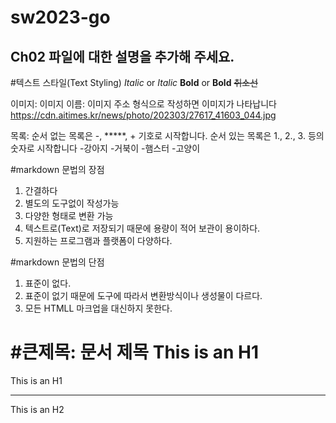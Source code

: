 
# sw2023-go
## Ch02 파일에 대한 설명을 추가해 주세요.

#텍스트 스타일(Text Styling)
*Italic* or _Italic_
**Bold** or __Bold__
~~취소선~~

이미지: 이미지 이름: 이미지 주소 형식으로 작성하면 이미지가 나타납니다
https://cdn.aitimes.kr/news/photo/202303/27617_41603_044.jpg

목록: 순서 없는 목록은 -, *****, + 기호로 시작합니다. 순서 있는 목록은 1., 2., 3. 등의 숫자로 시작합니다
-강아지
-거북이
-햄스터
-고양이

#markdown 문법의 장점
1. 간결하다
2. 별도의 도구없이 작성가능
3. 다양한 형태로 변환 가능
4. 텍스트로(Text)로 저장되기 때문에 용량이 적어 보관이 용이하다.
5. 지원하는 프로그램과 플랫폼이 다양하다.

#markdown 문법의 단점
1. 표준이 없다.
2. 표준이 없기 때문에 도구에 따라서 변환방식이나 생성물이 다르다.
3. 모든 HTMLL 마크업을 대신하지 못한다.

#큰제목: 문서 제목
This is an H1
=============
This is an H1

-------------
This is an H2
